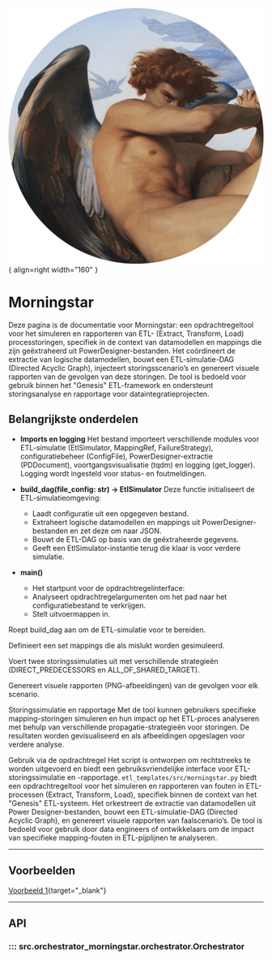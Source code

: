 ![Morningstar](images/logo.png){ align=right width="160" }
# Morningstar

Deze pagina is de documentatie voor Morningstar: een opdrachtregeltool voor het simuleren en rapporteren van ETL- (Extract, Transform, Load) processtoringen, specifiek in de context van datamodellen en mappings die zijn geëxtraheerd uit PowerDesigner-bestanden. Het coördineert de extractie van logische datamodellen, bouwt een ETL-simulatie-DAG (Directed Acyclic Graph), injecteert storingsscenario’s en genereert visuele rapporten van de gevolgen van deze storingen. De tool is bedoeld voor gebruik binnen het "Genesis" ETL-framework en ondersteunt storingsanalyse en rapportage voor dataintegratieprojecten.

## Belangrijkste onderdelen

* **Imports en logging** Het bestand importeert verschillende modules voor ETL-simulatie (EtlSimulator, MappingRef, FailureStrategy), configuratiebeheer (ConfigFile), PowerDesigner-extractie (PDDocument), voortgangsvisualisatie (tqdm) en logging (get_logger). Logging wordt ingesteld voor status- en foutmeldingen.
* **build_dag(file_config: str) -> EtlSimulator** Deze functie initialiseert de ETL-simulatieomgeving:
    * Laadt configuratie uit een opgegeven bestand.
    * Extraheert logische datamodellen en mappings uit PowerDesigner-bestanden en zet deze om naar JSON.
    * Bouwt de ETL-DAG op basis van de geëxtraheerde gegevens.
    * Geeft een EtlSimulator-instantie terug die klaar is voor verdere simulatie.

* **main()**
    * Het startpunt voor de opdrachtregelinterface:
    * Analyseert opdrachtregelargumenten om het pad naar het configuratiebestand te verkrijgen.
    * Stelt uitvoermappen in.

Roept build_dag aan om de ETL-simulatie voor te bereiden.

Definieert een set mappings die als mislukt worden gesimuleerd.

Voert twee storingssimulaties uit met verschillende strategieën (DIRECT_PREDECESSORS en ALL_OF_SHARED_TARGET).

Genereert visuele rapporten (PNG-afbeeldingen) van de gevolgen voor elk scenario.

Storingssimulatie en rapportage
Met de tool kunnen gebruikers specifieke mapping-storingen simuleren en hun impact op het ETL-proces analyseren met behulp van verschillende propagatie-strategieën voor storingen. De resultaten worden gevisualiseerd en als afbeeldingen opgeslagen voor verdere analyse.

Gebruik via de opdrachtregel
Het script is ontworpen om rechtstreeks te worden uitgevoerd en biedt een gebruiksvriendelijke interface voor ETL-storingssimulatie en -rapportage.
`etl_templates/src/morningstar.py` biedt een opdrachtregeltool voor het simuleren en rapporteren van fouten in ETL-processen (Extract, Transform, Load), specifiek binnen de context van het "Genesis" ETL-systeem. Het orkestreert de extractie van datamodellen uit Power Designer-bestanden, bouwt een ETL-simulatie-DAG (Directed Acyclic Graph), en genereert visuele rapporten van faalscenario’s. De tool is bedoeld voor gebruik door data engineers of ontwikkelaars om de impact van specifieke mapping-fouten in ETL-pijplijnen te analyseren.

---

## Voorbeelden

[Voorbeeld 1](ETL_flow.html){target="_blank"}

---

## API

### ::: src.orchestrator_morningstar.orchestrator.Orchestrator
